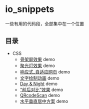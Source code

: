 # io_snippets

一些有用的代码段，全部集中在一个位置

## 目录

- CSS
  - [骨架屏效果](src/CSS/CSS_Skeleton) demo
  - [聚光灯效果](src/CSS/CSS_Spotlight) demo
  - [响应式_自适应网页](src/CSS/CSS_Responsive) demo
  - [文字绘制动画](src/CSS/CSS_Animated_Text) demo
  - [Day & Night](src/CSS/CSS_Day_Night) demo
  - [“前后对比”效果](src/CSS/CSS_ImageComparison) demo
  - [QRcodeScan](src/CSS/CSS_QRcodeScan) demo
  - [水平垂直居中方案](src/CSS/CSS_Center) demo
